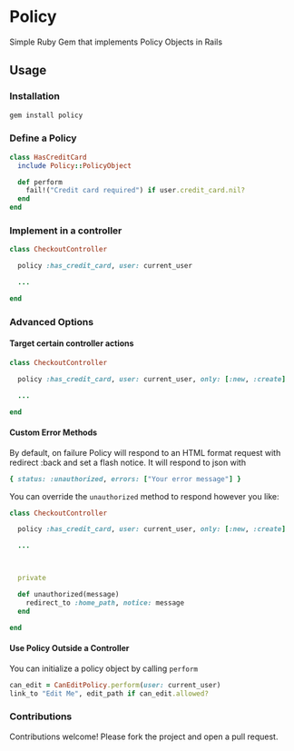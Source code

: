 # Policy

Simple Ruby Gem that implements Policy Objects in Rails

## Usage

### Installation

```ruby
gem install policy
````

### Define a Policy

```ruby
class HasCreditCard
  include Policy::PolicyObject

  def perform
    fail!("Credit card required") if user.credit_card.nil?
  end
end
```

### Implement in a controller

```ruby
class CheckoutController

  policy :has_credit_card, user: current_user

  ...

end
```

### Advanced Options

#### Target certain controller actions


```ruby
class CheckoutController

  policy :has_credit_card, user: current_user, only: [:new, :create]

  ...

end
```

#### Custom Error Methods

By default, on failure Policy will respond to an HTML format request with redirect :back and set a flash notice.
It will respond to json with

```ruby
{ status: :unauthorized, errors: ["Your error message"] }
```

You can override the `unauthorized` method to respond however you like:

```ruby
class CheckoutController

  policy :has_credit_card, user: current_user, only: [:new, :create]

  ...



  private

  def unauthorized(message)
    redirect_to :home_path, notice: message
  end

end
```

#### Use Policy Outside a Controller

You can initialize a policy object by calling `perform`

```ruby
can_edit = CanEditPolicy.perform(user: current_user)
link_to "Edit Me", edit_path if can_edit.allowed?
```


### Contributions

Contributions welcome! Please fork the project and open a pull request.